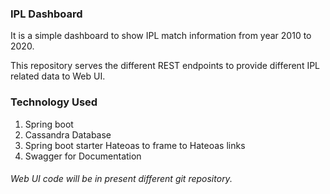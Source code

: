 ### IPL Dashboard ###
It is a simple dashboard to show IPL match information from year 2010 to 2020.

This repository serves the different REST endpoints to provide different IPL related data to Web UI.

### Technology Used ###
1. Spring boot
2. Cassandra Database
3. Spring boot starter Hateoas to frame to Hateoas links
4. Swagger for Documentation

###### Web UI code will be in present different git repository. ######